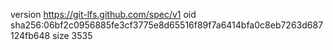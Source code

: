 version https://git-lfs.github.com/spec/v1
oid sha256:06bf2c0956885fe3cf3775e8d65516f89f7a6414bfa0c8eb7263d687124fb648
size 3535
